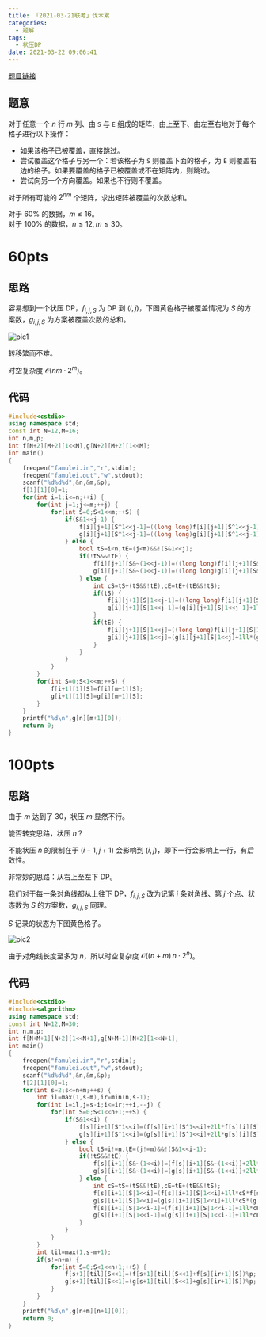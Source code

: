 ```yaml
---
title: 「2021-03-21联考」伐木累
categories:
  - 题解
tags:
  - 状压DP
date: 2021-03-22 09:06:41
---
```


[题目链接](http://218.5.5.242:9019/problem/4285)

## 题意

对于任意一个 $n$ 行 $m$ 列、由 `S` 与 `E` 组成的矩阵，由上至下、由左至右地对于每个格子进行以下操作：

- 如果该格子已被覆盖，直接跳过。
- 尝试覆盖这个格子与另一个：若该格子为 `S` 则覆盖下面的格子，为 `E` 则覆盖右边的格子。如果要覆盖的格子已被覆盖或不在矩阵内，则跳过。
- 尝试向另一个方向覆盖。如果也不行则不覆盖。

对于所有可能的 $2^{nm}$ 个矩阵，求出矩阵被覆盖的次数总和。

对于 $60\%$ 的数据，$m\leq16$。  
对于 $100\%$ 的数据，$n\leq12,m\leq30$。

<!-- more -->

# 60pts

## 思路

容易想到一个状压 DP，$f_{i,j,S}$ 为 DP 到 $(i,j)$，下图黄色格子被覆盖情况为 $S$ 的方案数，$g_{i,j,S}$ 为方案被覆盖次数的总和。

![pic1](pic1.png)

转移繁而不难。

时空复杂度 $\mathcal O(nm\cdot2^m)$。

## 代码

```cpp
#include<cstdio>
using namespace std;
const int N=12,M=16;
int n,m,p;
int f[N+2][M+2][1<<M],g[N+2][M+2][1<<M];
int main()
{
    freopen("famulei.in","r",stdin);
    freopen("famulei.out","w",stdout);
    scanf("%d%d%d",&n,&m,&p);
    f[1][1][0]=1;
    for(int i=1;i<=n;++i) {
        for(int j=1;j<=m;++j) {
            for(int S=0;S<1<<m;++S) {
                if(S&1<<j-1) {
                    f[i][j+1][S^1<<j-1]=((long long)f[i][j+1][S^1<<j-1]+f[i][j][S]*2)%p;
                    g[i][j+1][S^1<<j-1]=((long long)g[i][j+1][S^1<<j-1]+g[i][j][S]*2)%p;
                } else {
                    bool tS=i<n,tE=(j<m)&&!(S&1<<j);
                    if(!tS&&!tE) {
                        f[i][j+1][S&~(1<<j-1)]=((long long)f[i][j+1][S&~(1<<j-1)]+f[i][j][S]*2)%p;
                        g[i][j+1][S&~(1<<j-1)]=((long long)g[i][j+1][S&~(1<<j-1)]+g[i][j][S]*2)%p;
                    } else {
                        int cS=tS+(tS&&!tE),cE=tE+(tE&&!tS);
                        if(tS) {
                            f[i][j+1][S|1<<j-1]=((long long)f[i][j+1][S|1<<j-1]+f[i][j][S]*cS)%p;
                            g[i][j+1][S|1<<j-1]=(g[i][j+1][S|1<<j-1]+1ll*(g[i][j][S]+f[i][j][S])*cS)%p;
                        }
                        if(tE) {
                            f[i][j+1][S|1<<j]=((long long)f[i][j+1][S|1<<j]+f[i][j][S]*cE)%p;
                            g[i][j+1][S|1<<j]=(g[i][j+1][S|1<<j]+1ll*(g[i][j][S]+f[i][j][S])*cE)%p;
                        }
                    }
                }
            }
        }
        for(int S=0;S<1<<m;++S) {
            f[i+1][1][S]=f[i][m+1][S];
            g[i+1][1][S]=g[i][m+1][S];
        }
    }
    printf("%d\n",g[n][m+1][0]);
    return 0;
}
```

# 100pts

## 思路

由于 $m$ 达到了 $30$，状压 $m$ 显然不行。

能否转变思路，状压 $n$？

不能状压 $n$ 的限制在于 $(i-1,j+1)$ 会影响到 $(i,j)$，即下一行会影响上一行，有后效性。

非常妙的思路：从右上至左下 DP。

我们对于每一条对角线都从上往下 DP，$f_{i,j,S}$ 改为记第 $i$ 条对角线、第 $j$ 个点、状态数为 $S$ 的方案数，$g_{i,j,S}$ 同理。

$S$ 记录的状态为下图黄色格子。

![pic2](pic2.png)

由于对角线长度至多为 $n$，所以时空复杂度 $\mathcal O((n+m)\,n\cdot2^n)$。

## 代码

```cpp
#include<cstdio>
#include<algorithm>
using namespace std;
const int N=12,M=30;
int n,m,p;
int f[N+M+1][N+2][1<<N+1],g[N+M+1][N+2][1<<N+1];
int main()
{
    freopen("famulei.in","r",stdin);
    freopen("famulei.out","w",stdout);
    scanf("%d%d%d",&n,&m,&p);
    f[2][1][0]=1;
    for(int s=2;s<=n+m;++s) {
        int il=max(1,s-m),ir=min(n,s-1);
        for(int i=il,j=s-i;i<=ir;++i,--j) {
            for(int S=0;S<1<<n+1;++S) {
                if(S&1<<i) {
                    f[s][i+1][S^1<<i]=(f[s][i+1][S^1<<i]+2ll*f[s][i][S])%p;
                    g[s][i+1][S^1<<i]=(g[s][i+1][S^1<<i]+2ll*g[s][i][S])%p;
                } else {
                    bool tS=i!=n,tE=(j!=m)&&!(S&1<<i-1);
                    if(!tS&&!tE) {
                        f[s][i+1][S&~(1<<i)]=(f[s][i+1][S&~(1<<i)]+2ll*f[s][i][S])%p;
                        g[s][i+1][S&~(1<<i)]=(g[s][i+1][S&~(1<<i)]+2ll*g[s][i][S])%p;
                    } else {
                        int cS=tS+(tS&&!tE),cE=tE+(tE&&!tS);
                        f[s][i+1][S|1<<i]=(f[s][i+1][S|1<<i]+1ll*cS*f[s][i][S])%p;
                        g[s][i+1][S|1<<i]=(g[s][i+1][S|1<<i]+1ll*cS*(g[s][i][S]+f[s][i][S]))%p;
                        f[s][i+1][S|1<<i-1]=(f[s][i+1][S|1<<i-1]+1ll*cE*f[s][i][S])%p;
                        g[s][i+1][S|1<<i-1]=(g[s][i+1][S|1<<i-1]+1ll*cE*(g[s][i][S]+f[s][i][S]))%p;
                    }
                }
            }
        }
        int til=max(1,s-m+1);
        if(s!=n+m) {
            for(int S=0;S<1<<n+1;++S) {
                f[s+1][til][S<<1]=(f[s+1][til][S<<1]+f[s][ir+1][S])%p;
                g[s+1][til][S<<1]=(g[s+1][til][S<<1]+g[s][ir+1][S])%p;
            }
        }
    }
    printf("%d\n",g[n+m][n+1][0]);
    return 0;
}
```
